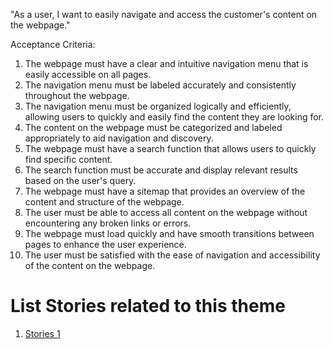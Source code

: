 "As a user, I want to easily navigate and access the customer's content on the webpage."

Acceptance Criteria:

1. The webpage must have a clear and intuitive navigation menu that is easily accessible on all pages.
2. The navigation menu must be labeled accurately and consistently throughout the webpage.
3. The navigation menu must be organized logically and efficiently, allowing users to quickly and easily find the content they are looking for.
4. The content on the webpage must be categorized and labeled appropriately to aid navigation and discovery.
5. The webpage must have a search function that allows users to quickly find specific content.
6. The search function must be accurate and display relevant results based on the user's query.
7. The webpage must have a sitemap that provides an overview of the content and structure of the webpage.
8. The user must be able to access all content on the webpage without encountering any broken links or errors.
9. The webpage must load quickly and have smooth transitions between pages to enhance the user experience.
10. The user must be satisfied with the ease of navigation and accessibility of the content on the webpage.


# List Stories related to this theme
1. [Stories 1](../../../../../../documentation/templates/theme/initiatives/epics/stories/tasks/task_template.md)
